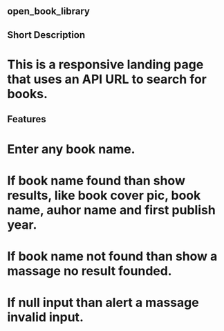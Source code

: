 ## open_book_library

## Short Description
# This is a responsive landing page that uses an API URL to search for books.

## Features
# Enter any book name.
# If book name found than show results, like book cover pic, book name, auhor name and first publish year.
# If book name not found than show a massage no result founded.
# If null input than alert a massage invalid input.
